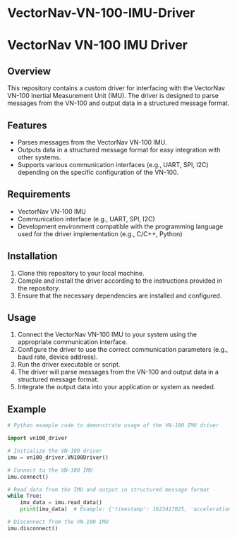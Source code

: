 # VectorNav-VN-100-IMU-Driver

# VectorNav VN-100 IMU Driver

## Overview
This repository contains a custom driver for interfacing with the VectorNav VN-100 Inertial Measurement Unit (IMU). The driver is designed to parse messages from the VN-100 and output data in a structured message format.

## Features
- Parses messages from the VectorNav VN-100 IMU.
- Outputs data in a structured message format for easy integration with other systems.
- Supports various communication interfaces (e.g., UART, SPI, I2C) depending on the specific configuration of the VN-100.

## Requirements
- VectorNav VN-100 IMU
- Communication interface (e.g., UART, SPI, I2C)
- Development environment compatible with the programming language used for the driver implementation (e.g., C/C++, Python)

## Installation
1. Clone this repository to your local machine.
2. Compile and install the driver according to the instructions provided in the repository.
3. Ensure that the necessary dependencies are installed and configured.

## Usage
1. Connect the VectorNav VN-100 IMU to your system using the appropriate communication interface.
2. Configure the driver to use the correct communication parameters (e.g., baud rate, device address).
3. Run the driver executable or script.
4. The driver will parse messages from the VN-100 and output data in a structured message format.
5. Integrate the output data into your application or system as needed.

## Example
```python
# Python example code to demonstrate usage of the VN-100 IMU driver

import vn100_driver

# Initialize the VN-100 driver
imu = vn100_driver.VN100Driver()

# Connect to the VN-100 IMU
imu.connect()

# Read data from the IMU and output in structured message format
while True:
    imu_data = imu.read_data()
    print(imu_data)  # Example: {'timestamp': 1623417025, 'acceleration': [0.1, -0.2, 9.8], 'angular_velocity': [0.01, -0.02, 0.03], 'magnetic_field': [20.1, -15.5, 30.0]}

# Disconnect from the VN-100 IMU
imu.disconnect()
